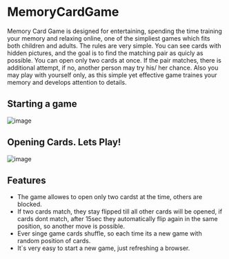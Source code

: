 # MemoryCardGame 
Memory Card Game is designed for entertaining, spending the time training your memory and relaxing online, one of the simpliest games which fits both children and adults. The rules are very simple. You can see cards with hidden pictures, and the goal is to find the matching pair as quicly as possible. You can open only two cards at once. If the pair matches, there is additional attempt, if no, another person may try his/ her chance. Also you may play with yourself only, as this simple yet effective game traines your memory and develops attention to details.

## Starting a game

![image](https://github.com/FreyaLitto/MemoryCardGame/assets/58091932/6f3eae0f-333b-4a37-a542-16bd39ebc84f)

## Opening Cards. Lets Play! 

![image](https://github.com/FreyaLitto/MemoryCardGame/assets/58091932/4a630a2d-29f6-437e-a90b-77bdda4ee871)

## Features

- The game allowes to open only two cardst at the time, others are blocked.
- If two cards match, they stay flipped till all other cards will be opened, if cards dont match, after 15sec they automatically flip again in the same position, so another move is possible. 
- Ever singe game cards shuffle, so each time its a new game with random position of cards.
- It`s very easy to start a new game, just refreshing a browser.



